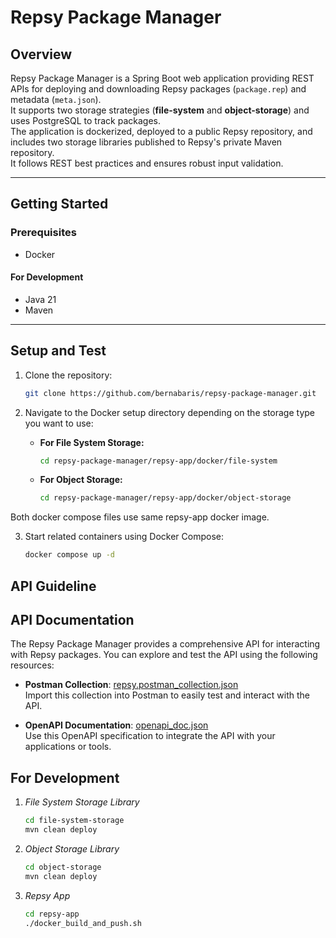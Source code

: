 # Repsy Package Manager

## Overview

Repsy Package Manager is a Spring Boot web application providing REST APIs for deploying and downloading Repsy packages (`package.rep`) and metadata (`meta.json`).  
It supports two storage strategies (**file-system** and **object-storage**) and uses PostgreSQL to track packages.  
The application is dockerized, deployed to a public Repsy repository, and includes two storage libraries published to Repsy's private Maven repository.  
It follows REST best practices and ensures robust input validation.

---

## Getting Started

### Prerequisites

- Docker

#### For Development

- Java 21 
- Maven

---

## Setup and Test

1. Clone the repository:

    ```bash
    git clone https://github.com/bernabaris/repsy-package-manager.git
    ```

2. Navigate to the Docker setup directory depending on the storage type you want to use:

   - **For File System Storage:**

     ```bash
     cd repsy-package-manager/repsy-app/docker/file-system
     ```

   - **For Object Storage:**

     ```bash
     cd repsy-package-manager/repsy-app/docker/object-storage
     ```
   
Both docker compose files use same repsy-app docker image.

3. Start related containers using Docker Compose:

     ```bash
     docker compose up -d
     ```

## API Guideline

## API Documentation

The Repsy Package Manager provides a comprehensive API for interacting with Repsy packages. You can explore and test the API using the following resources:

- **Postman Collection**: [repsy.postman_collection.json](repsy.postman_collection.json)  
  Import this collection into Postman to easily test and interact with the API.

- **OpenAPI Documentation**: [openapi_doc.json](openapi_doc.json)  
  Use this OpenAPI specification to integrate the API with your applications or tools.




## For Development

1. *File System Storage Library*
   ```bash
   cd file-system-storage
   mvn clean deploy
   ```
2. *Object Storage Library*
   ```bash
   cd object-storage
   mvn clean deploy
   ```
3. *Repsy App*
   ```bash
   cd repsy-app
   ./docker_build_and_push.sh
   ```